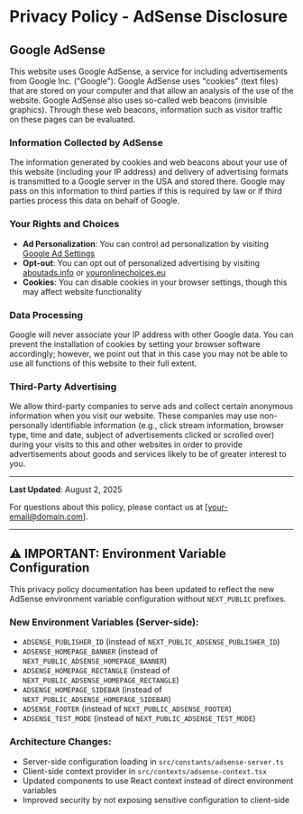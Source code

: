# Privacy Policy - AdSense Disclosure

## Google AdSense

This website uses Google AdSense, a service for including advertisements from Google Inc. ("Google"). Google AdSense uses "cookies" (text files) that are stored on your computer and that allow an analysis of the use of the website. Google AdSense also uses so-called web beacons (invisible graphics). Through these web beacons, information such as visitor traffic on these pages can be evaluated.

### Information Collected by AdSense

The information generated by cookies and web beacons about your use of this website (including your IP address) and delivery of advertising formats is transmitted to a Google server in the USA and stored there. Google may pass on this information to third parties if this is required by law or if third parties process this data on behalf of Google.

### Your Rights and Choices

- **Ad Personalization**: You can control ad personalization by visiting [Google Ad Settings](https://www.google.com/settings/ads)
- **Opt-out**: You can opt out of personalized advertising by visiting [aboutads.info](http://www.aboutads.info/choices/) or [youronlinechoices.eu](http://www.youronlinechoices.eu/)
- **Cookies**: You can disable cookies in your browser settings, though this may affect website functionality

### Data Processing

Google will never associate your IP address with other Google data. You can prevent the installation of cookies by setting your browser software accordingly; however, we point out that in this case you may not be able to use all functions of this website to their full extent.

### Third-Party Advertising

We allow third-party companies to serve ads and collect certain anonymous information when you visit our website. These companies may use non-personally identifiable information (e.g., click stream information, browser type, time and date, subject of advertisements clicked or scrolled over) during your visits to this and other websites in order to provide advertisements about goods and services likely to be of greater interest to you.

---

**Last Updated**: August 2, 2025

For questions about this policy, please contact us at [your-email@domain.com].

---

## ⚠️ IMPORTANT: Environment Variable Configuration

This privacy policy documentation has been updated to reflect the new AdSense environment variable configuration without `NEXT_PUBLIC` prefixes.

### New Environment Variables (Server-side):

- `ADSENSE_PUBLISHER_ID` (instead of `NEXT_PUBLIC_ADSENSE_PUBLISHER_ID`)
- `ADSENSE_HOMEPAGE_BANNER` (instead of `NEXT_PUBLIC_ADSENSE_HOMEPAGE_BANNER`)
- `ADSENSE_HOMEPAGE_RECTANGLE` (instead of `NEXT_PUBLIC_ADSENSE_HOMEPAGE_RECTANGLE`)
- `ADSENSE_HOMEPAGE_SIDEBAR` (instead of `NEXT_PUBLIC_ADSENSE_HOMEPAGE_SIDEBAR`)
- `ADSENSE_FOOTER` (instead of `NEXT_PUBLIC_ADSENSE_FOOTER`)
- `ADSENSE_TEST_MODE` (instead of `NEXT_PUBLIC_ADSENSE_TEST_MODE`)

### Architecture Changes:

- Server-side configuration loading in `src/constants/adsense-server.ts`
- Client-side context provider in `src/contexts/adsense-context.tsx`
- Updated components to use React context instead of direct environment variables
- Improved security by not exposing sensitive configuration to client-side
